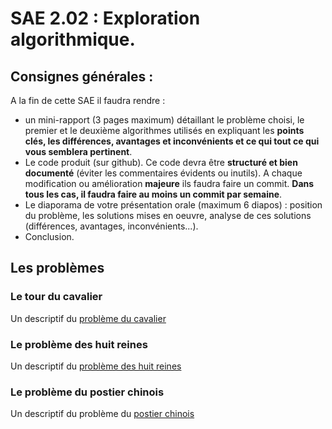# SAE 2.02 : Exploration algorithmique. 
## Consignes générales :
A la fin de cette SAE il faudra rendre :
+ un mini-rapport (3 pages maximum) détaillant le problème choisi, le premier et le deuxième algorithmes utilisés en expliquant les **points clés, les différences, avantages et inconvénients et ce qui tout ce qui vous semblera pertinent**.
+ Le code produit (sur github). Ce code devra être **structuré et bien documenté** (éviter les commentaires évidents ou inutils). A chaque modification ou amélioration **majeure** ils faudra faire un commit. **Dans tous les cas, il faudra faire au moins un commit par semaine**. 
+ Le diaporama de votre présentation orale (maximum 6 diapos) : position du problème, les solutions mises en oeuvre, analyse de ces solutions (différences, avantages, inconvénients...). 
+ Conclusion.

## Les problèmes
### Le tour du cavalier
Un descriptif du [problème du cavalier](https://fr.wikipedia.org/wiki/Probl%C3%A8me_du_cavalier)
### Le problème des huit reines
Un descriptif du [problème des huit reines](https://fr.wikipedia.org/wiki/Probl%C3%A8me_des_huit_dames)
### Le problème du postier chinois
Un descriptif du problème du [postier chinois](https://fr.wikipedia.org/wiki/Probl%C3%A8me_du_postier_chinois)


